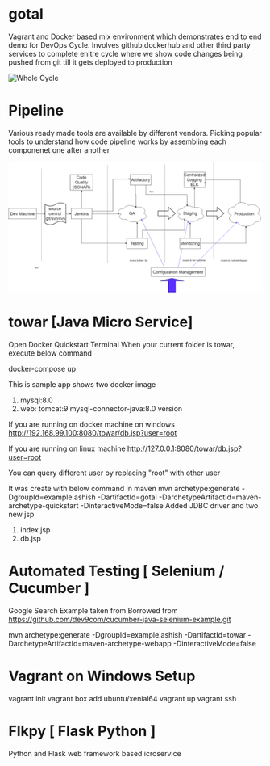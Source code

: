 # gotal
Vagrant and Docker based mix environment which demonstrates end to end demo for DevOps Cycle.
Involves github,dockerhub and other third party services to complete enitre cycle where we show code changes being pushed from git
till it gets deployed to production

<img src="/dv-cc.png" alt="Whole Cycle"/>

# Pipeline
Various ready made tools are available by different vendors. Picking popular tools to understand how code pipeline works by assembling each componenet one after another

<img src="/Code-Pipeline.png" alt="All Components Together"/>

# towar [Java Micro Service]
Open Docker Quickstart Terminal
When your current folder is towar, execute below command 

   docker-compose up

This is sample app shows two docker image
1. mysql:8.0
2. web: tomcat:9
	mysql-connector-java:8.0 version

If you are running on docker machine on windows
  http://192.168.99.100:8080/towar/db.jsp?user=root

If you are running on linux machine
  http://127.0.0.1:8080/towar/db.jsp?user=root

You can query different user by replacing "root" with other user

It was create with below command in maven
mvn archetype:generate -DgroupId=example.ashish   -DartifactId=gotal -DarchetypeArtifactId=maven-archetype-quickstart -DinteractiveMode=false
Added JDBC driver and two new jsp
1. index.jsp
2. db.jsp


# Automated Testing [ Selenium / Cucumber ]

Google Search Example taken from
Borrowed from https://github.com/dev9com/cucumber-java-selenium-example.git

mvn archetype:generate -DgroupId=example.ashish -DartifactId=towar -DarchetypeArtifactId=maven-archetype-webapp -DinteractiveMode=false

# Vagrant on Windows Setup

vagrant init
vagrant box add ubuntu/xenial64
vagrant up
vagrant ssh

# Flkpy [ Flask Python ]

Python and Flask web framework based icroservice 
